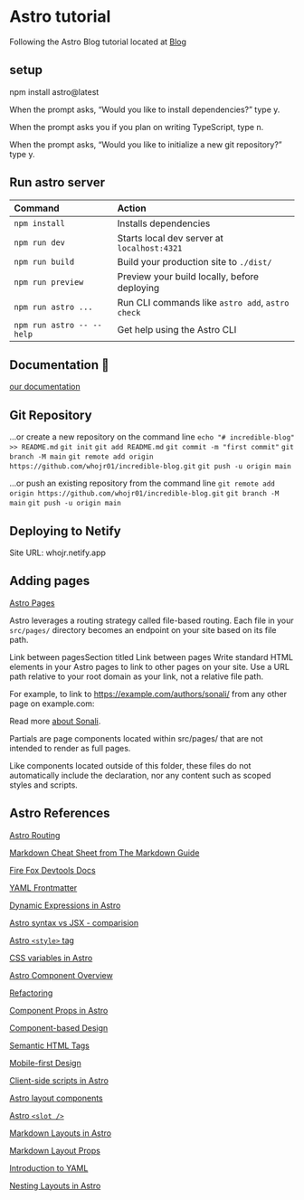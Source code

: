 # Astro tutorial

Following the Astro Blog tutorial located at [Blog](https://docs.astro.build/en/tutorial/1-setup/2/)

## setup

npm install astro@latest

When the prompt asks, “Would you like to install dependencies?” type y.

When the prompt asks you if you plan on writing TypeScript, type n.

When the prompt asks, “Would you like to initialize a new git repository?” type y.

## Run astro server

| Command                   | Action                                           |
| :------------------------ | :----------------------------------------------- |
| `npm install`             | Installs dependencies                            |
| `npm run dev`             | Starts local dev server at `localhost:4321`      |
| `npm run build`           | Build your production site to `./dist/`          |
| `npm run preview`         | Preview your build locally, before deploying     |
| `npm run astro ...`       | Run CLI commands like `astro add`, `astro check` |
| `npm run astro -- --help` | Get help using the Astro CLI                     |

## Documentation 👀

[our documentation](https://docs.astro.build)

## Git Repository

…or create a new repository on the command line
`echo "# incredible-blog" >> README.md`
`git init`
`git add README.md`
`git commit -m "first commit"`
`git branch -M main`
`git remote add origin https://github.com/whojr01/incredible-blog.git`
`git push -u origin main`

…or push an existing repository from the command line
`git remote add origin https://github.com/whojr01/incredible-blog.git`
`git branch -M main`
`git push -u origin main`

## Deploying to Netify

Site URL: whojr.netify.app

## Adding pages

[Astro Pages](https://docs.astro.build/en/core-concepts/astro-pages/#astro-pages)

Astro leverages a routing strategy called file-based routing. Each file in your `src/pages/` directory becomes an endpoint on your site based on its file path.

Link between pagesSection titled Link between pages
Write standard HTML <a> elements in your Astro pages to link to other pages on your site. Use a URL path relative to your root domain as your link, not a relative file path.

For example, to link to https://example.com/authors/sonali/ from any other page on example.com:

Read more <a href="/authors/sonali/">about Sonali</a>.

Partials are page components located within src/pages/ that are not intended to render as full pages.

Like components located outside of this folder, these files do not automatically include the <!DOCTYPE html> declaration, nor any <head> content such as scoped styles and scripts.

## Astro References

[Astro Routing](https://docs.astro.build/en/core-concepts/astro-pages/#file-based-routing)

[Markdown Cheat Sheet from The Markdown Guide](https://www.markdownguide.org/cheat-sheet/)

[Fire Fox Devtools Docs](https://developer.mozilla.org/en-US/docs/Learn/Common_questions/What_are_browser_developer_tools)

[YAML Frontmatter](https://assemble.io/docs/YAML-front-matter.html)

[Dynamic Expressions in Astro](https://docs.astro.build/en/core-concepts/astro-syntax/#jsx-like-expressions)

[Astro syntax vs JSX - comparision](https://docs.astro.build/en/core-concepts/astro-syntax/#differences-between-astro-and-jsx)

[Astro `<style>` tag](https://docs.astro.build/en/guides/styling/#styling-in-astro)

[CSS variables in Astro](https://docs.astro.build/en/guides/styling/#css-variables)

[Astro Component Overview](https://docs.astro.build/en/core-concepts/astro-components/)

[Refactoring](https://refactoring.com/)

[Component Props in Astro](https://docs.astro.build/en/core-concepts/astro-components/#component-props)

[Component-based Design](https://www.droptica.com/blog/component-based-design/)

[Semantic HTML Tags](https://www.dofactory.com/html/semantics)

[Mobile-first Design](https://www.mobileapps.com/blog/mobile-first-design)

[Client-side scripts in Astro](https://docs.astro.build/en/guides/client-side-scripts/)

[Astro layout components](https://docs.astro.build/en/core-concepts/layouts/)

[Astro `<slot />`](https://docs.astro.build/en/core-concepts/astro-components/#slots)

[Markdown Layouts in Astro](https://docs.astro.build/en/guides/markdown-content/#frontmatter-layout)

[Markdown Layout Props](https://docs.astro.build/en/core-concepts/layouts/#markdown-layout-props)

[Introduction to YAML](https://dev.to/paulasantamaria/introduction-to-yaml-125f)

[Nesting Layouts in Astro](https://docs.astro.build/en/core-concepts/layouts/#nesting-layouts)
